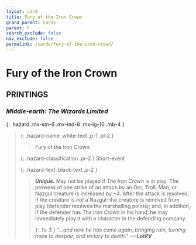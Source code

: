 ```yaml
---
layout: card
title: Fury of the Iron Crown
grand_parent: Cards
parent: F
search_exclude: false
nav_exclude: false
permalink: /cards/fury-of-the-iron-crown/
---
```


# Fury of the Iron Crown


## PRINTINGS


### _Middle-earth: The Wizards Limited_

{: .hazard .mx-sm-6 .mx-md-8 .mx-lg-10 .mb-4 }
> {: .hazard-name .white-text .p-1 .pl-2 }
> > <div class="hazard-mp"></div>
> > <div class="card-name">Fury of the Iron Crown</div>
>
> {: .hazard-classification .pr-2 }
> Short-event
>
> {: .hazard-text .black-text .p-2 }
> > _**Unique.**_ May not be played if _The Iron Crown_ is in play. The prowess of one strike of an attack by an Orc, Troll, Man, or Nazgul creature is increased by +4. After the attack is resolved, if the creature is _not_ a Nazgul: the creature is removed from play (defender receives the marshalling points); and, in addition, if the defender has _The Iron Crown_ in his hand, he may immediately play it with a character in the defending company. 
> > 
> > {: .fs-3 } 
> > _“...and now he has come again, bringing ruin, turning hope to despair, and victory to death."_ ***---&#65279;LotRV*** 
>



